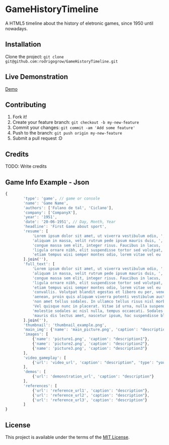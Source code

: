 # GameHistoryTimeline

A HTML5 timeline about the history of eletronic games, since 1950 until nowadays.

## Installation

Clone the project: `git clone git@github.com:rodrigogrow/GameHistoryTimeline.git`

## Live Demonstration

[Demo](http://rodrigogrow.github.io/GameHistoryTimeline/)

## Contributing

1. Fork it!
2. Create your feature branch: `git checkout -b my-new-feature`
3. Commit your changes: `git commit -am 'Add some feature'`
4. Push to the branch: `git push origin my-new-feature`
5. Submit a pull request :D

## Credits

TODO: Write credits

## Game Info Example - Json
```javascript
{
        'type': 'game', // game or console
        'name': 'Game Name',
        'authors': ['Fulano de tal', 'Ciclano'],
        'company': ['CompanyX'],  
        'year': '1951',
        'date': '20-06-1951', // Day, Month, Year
        'headline': 'First Game about sport',
        'resume': [
            'Lorem ipsum dolor sit amet, ut viverra vestibulum odio, ',
            'aliquam in massa, velit rutrum pede ipsum mauris duis, ',
            'congue massa sem elit, integer risus. Faucibus in lacus, ',
            'ligula ornare nibh, elit suspendisse tortor sed volutpat, ',
            'etiam tempus wisi semper montes odio, lorem vitae vel eu '
        ].join(''),
        'full_text': [
            'Lorem ipsum dolor sit amet, ut viverra vestibulum odio, ',
            'aliquam in massa, velit rutrum pede ipsum mauris duis, ',
            'congue massa sem elit, integer risus. Faucibus in lacus, ',
            'ligula ornare nibh, elit suspendisse tortor sed volutpat, ',
            'etiam tempus wisi semper montes odio, lorem vitae vel eu ',
            'convallis. Volutpat blandit egestas et libero eu per, venenatis ',
            'aenean, proin quis aliquam viverra potenti vestibulum auctor, ',
            'non amet tellus sodales. In ullamco tellus risus nisl morbi amet. ',
            'Vel quisque nunc in placerat. Vitae id urna, nulla suspendisse, ',
            'molestie sodales ac nisl nulla, tempus occaecati. Sodales lectus, ',
            'mauris dis lectus amet, nascetur ipsum, hac suspendisse blandit eros.'
        ].join(''),
        'thumbnail': 'thumbnail_example.png',
        'main_img': {'name': 'main_picture.png', 'caption': "description"},
        'images': [
            {'name': 'picture1.png', 'caption': "description1"},
            {'name': 'picture2.png', 'caption': "description2"},
            {'name': 'picture3.png', 'caption': "description3"}
        ],
        'video_gameplay': [
            {'url': 'video_url', 'caption': "description", 'type': "youtube"} // type: youtube or vimeo
        ],
        'demos': [
            {'url': 'demonstration_url', 'caption': "description"}
        ],
        'references': [
            {'url': 'reference_url1', 'caption': "description"},
            {'url': 'reference_url2', 'caption': "description"},
            {'url': 'reference_url3', 'caption': "description"}
        ]
}
```
## License

This project is available under the terms of the [MIT License](LICENSE).
